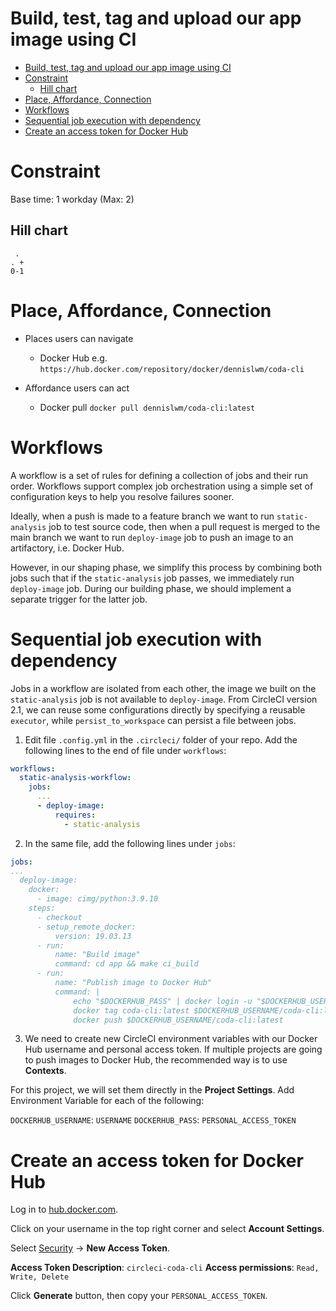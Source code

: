 # Build, test, tag and upload our app image using CI

<!-- TOC -->

- [Build, test, tag and upload our app image using CI](#build-test-tag-and-upload-our-app-image-using-ci)
- [Constraint](#constraint)
  - [Hill chart](#hill-chart)
- [Place, Affordance, Connection](#place-affordance-connection)
- [Workflows](#workflows)
- [Sequential job execution with dependency](#sequential-job-execution-with-dependency)
- [Create an access token for Docker Hub](#create-an-access-token-for-docker-hub)

<!-- /TOC -->

# Constraint

Base time: 1 workday (Max: 2)

## Hill chart
```
 .
. +
0-1
```

# Place, Affordance, Connection

* Places users can navigate
  * Docker Hub e.g. `https://hub.docker.com/repository/docker/dennislwm/coda-cli`
  
* Affordance users can act
  * Docker pull `docker pull dennislwm/coda-cli:latest`

# Workflows

A workflow is a set of rules for defining a collection of jobs and their run order. Workflows support complex job orchestration using a simple set of configuration keys to help you resolve failures sooner.

Ideally, when a push is made to a feature branch we want to run `static-analysis` job to test source code, then when a pull request is merged to the main branch we want to run `deploy-image` job to push an image to an artifactory, i.e. Docker Hub.

However, in our shaping phase, we simplify this process by combining both jobs such that if the `static-analysis` job passes, we immediately run `deploy-image` job. During our building phase, we should implement a separate trigger for the latter job.

# Sequential job execution with dependency

Jobs in a workflow are isolated from each other, the image we built on the `static-analysis` job is not available to `deploy-image`. From CircleCI version 2.1, we can reuse some configurations directly by specifying a reusable `executor`, while `persist_to_workspace` can persist a file between jobs.

1. Edit file `.config.yml` in the `.circleci/` folder of your repo. Add the following lines to the end of file under `workflows`:

```yml
workflows:
  static-analysis-workflow:
    jobs:
      ...
      - deploy-image:
          requires:
            - static-analysis
```

2. In the same file, add the following lines under `jobs`:

```yml
jobs:
...
  deploy-image:
    docker:
      - image: cimg/python:3.9.10
    steps:
      - checkout
      - setup_remote_docker:
          version: 19.03.13
      - run:
          name: "Build image"
          command: cd app && make ci_build
      - run:
          name: "Publish image to Docker Hub"
          command: |
              echo "$DOCKERHUB_PASS" | docker login -u "$DOCKERHUB_USERNAME" --password-stdin
              docker tag coda-cli:latest $DOCKERHUB_USERNAME/coda-cli:latest
              docker push $DOCKERHUB_USERNAME/coda-cli:latest
```

3. We need to create new CircleCI environment variables with our Docker Hub username and personal access token. If multiple projects are going to push images to Docker Hub, the recommended way is to use **Contexts**.

For this project, we will set them directly in the **Project Settings**. Add Environment Variable for each of the following:

`DOCKERHUB_USERNAME`: `USERNAME`
`DOCKERHUB_PASS`: `PERSONAL_ACCESS_TOKEN`

# Create an access token for Docker Hub

Log in to [hub.docker.com](https://hub.docker.com/).

Click on your username in the top right corner and select **Account Settings**.

Select [Security](https://hub.docker.com/settings/security) -> **New Access Token**.

**Access Token Description**: `circleci-coda-cli`
**Access permissions**: `Read, Write, Delete`

Click **Generate** button, then copy your `PERSONAL_ACCESS_TOKEN`.